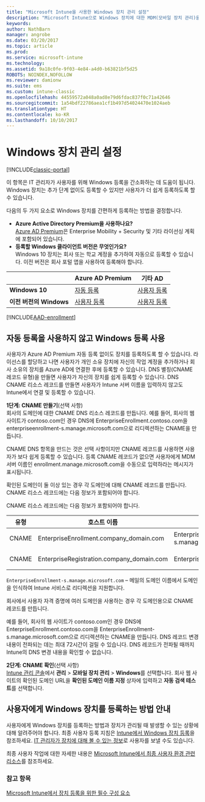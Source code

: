 ```yaml
---
title: "Microsoft Intune을 사용한 Windows 장치 관리 설정"
description: "Microsoft Intune으로 Windows 장치에 대한 MDM(모바일 장치 관리)을 사용하도록 설정합니다."
keywords: 
author: NathBarn
manager: angrobe
ms.date: 03/20/2017
ms.topic: article
ms.prod: 
ms.service: microsoft-intune
ms.technology: 
ms.assetid: 9a18c0fe-9f03-4e84-a4d0-b63821bf5d25
ROBOTS: NOINDEX,NOFOLLOW
ms.reviewer: damionw
ms.suite: ems
ms.custom: intune-classic
ms.openlocfilehash: 44559572a048a0ad8e79d6fdac837f0c71a42646
ms.sourcegitcommit: 1a54bdf22786aea1cf1b497d54024470e1024aeb
ms.translationtype: HT
ms.contentlocale: ko-KR
ms.lasthandoff: 10/10/2017
---
```

# <a name="set-up-windows-device-management"></a>Windows 장치 관리 설정

[!INCLUDE[classic-portal](../includes/classic-portal.md)]

이 항목은 IT 관리자가 사용자를 위해 Windows 등록을 간소화하는 데 도움이 됩니다.  Windows 장치는 추가 단계 없이도 등록할 수 있지만 사용자가 더 쉽게 등록하도록 할 수 있습니다.

다음의 두 가지 요소로 Windows 장치를 간편하게 등록하는 방법을 결정합니다.
- **Azure Active Directory Premium을 사용하나요?** <br>[Azure AD Premium](https://docs.microsoft.com/azure/active-directory/active-directory-get-started-premium)은 Enterprise Mobility + Security 및 기타 라이선싱 계획에 포함되어 있습니다.
- **등록할 Windows 클라이언트 버전은 무엇인가요?** <br>Windows 10 장치는 회사 또는 학교 계정을 추가하여 자동으로 등록할 수 있습니다. 이전 버전은 회사 포털 앱을 사용하여 등록해야 합니다.

||**Azure AD Premium**|**기타 AD** |
|----------|---------------|---------------|  
|**Windows 10**|[자동 등록](#enable-windows-10-automatic-enrollment) |[사용자 등록](#enable-windows-enrollment-without-automatic-enrollment)|
|**이전 버전의 Windows**|[사용자 등록](#enable-windows-enrollment-without-automatic-enrollment)|[사용자 등록](#enable-windows-enrollment-without-automatic-enrollment)|

[!INCLUDE[AAD-enrollment](../includes/win10-automatic-enrollment-aad.md)]

## <a name="enable-windows-enrollment-without-automatic-enrollment"></a>자동 등록을 사용하지 않고 Windows 등록 사용
사용자가 Azure AD Premium 자동 등록 없이도 장치를 등록하도록 할 수 있습니다. 라이선스를 할당하고 나면 사용자가 개인 소유 장치에 자신의 작업 계정을 추가하거나 회사 소유의 장치를 Azure AD에 연결한 후에 등록할 수 있습니다. DNS 별칭(CNAME 레코드 유형)을 만들면 사용자가 자신의 장치를 쉽게 등록할 수 있습니다. DNS CNAME 리소스 레코드를 만들면 사용자가 Intune 서버 이름을 입력하지 않고도 Intune에서 연결 및 등록할 수 있습니다.

**1단계: CNAME 만들기**(선택 사항)<br>
회사의 도메인에 대한 CNAME DNS 리소스 레코드를 만듭니다. 예를 들어, 회사의 웹 사이트가 contoso.com인 경우 DNS에 EnterpriseEnrollment.contoso.com을 enterpriseenrollment-s.manage.microsoft.com으로 리디렉션하는 CNAME을 만듭니다.

CNAME DNS 항목을 만드는 것은 선택 사항이지만 CNAME 레코드를 사용하면 사용자가 보다 쉽게 등록할 수 있습니다. 등록 CNAME 레코드가 없으면 사용자에게 MDM 서버 이름인 enrollment.manage.microsoft.com을 수동으로 입력하라는 메시지가 표시됩니다.

확인된 도메인이 둘 이상 있는 경우 각 도메인에 대해 CNAME 레코드를 만듭니다. CNAME 리소스 레코드에는 다음 정보가 포함되어야 합니다.

CNAME 리소스 레코드에는 다음 정보가 포함되어야 합니다.

|유형|호스트 이름|지시 대상|TTL|
|--------|-------------|-------------|-------|
|CNAME|EnterpriseEnrollment.company_domain.com|EnterpriseEnrollment-s.manage.microsoft.com |1시간|
|CNAME|EnterpriseRegistration.company_domain.com|EnterpriseRegistration.windows.net|1시간|

`EnterpriseEnrollment-s.manage.microsoft.com` – 메일의 도메인 이름에서 도메인을 인식하여 Intune 서비스로 리디렉션을 지원합니다.

회사에서 사용자 자격 증명에 여러 도메인을 사용하는 경우 각 도메인용으로 CNAME 레코드를 만듭니다.

예를 들어, 회사의 웹 사이트가 contoso.com인 경우 DNS에 EnterpriseEnrollment.contoso.com을 EnterpriseEnrollment-s.manage.microsoft.com으로 리디렉션하는 CNAME을 만듭니다. DNS 레코드 변경 내용이 전파되는 데는 최대 72시간이 걸릴 수 있습니다. DNS 레코드가 전파될 때까지 Intune의 DNS 변경 내용을 확인할 수 없습니다.

**2단계: CNAME 확인**(선택 사항)<br>
[Intune 관리 콘솔](https://manage.microsoft.com)에서 **관리** &gt; **모바일 장치 관리** &gt; **Windows**를 선택합니다. 회사 웹 사이트의 확인된 도메인 URL을 **확인된 도메인 이름 지정** 상자에 입력하고 **자동 검색 테스트**를 선택합니다.

## <a name="tell-users-how-to-enroll-windows-devices"></a>사용자에게 Windows 장치를 등록하는 방법 안내
사용자에게 Windows 장치를 등록하는 방법과 장치가 관리될 때 발생할 수 있는 상황에 대해 알려주어야 합니다.
최종 사용자 등록 지침은 [Intune에서 Windows 장치 등록](https://docs.microsoft.com/intune-user-help/enroll-your-device-in-intune-windows)을 참조하세요. [IT 관리자가 장치에 대해 볼 수 있는 정보](https://docs.microsoft.com/intune-user-help/what-can-your-it-administrator-see-when-you-enroll-your-device-in-intune-windows)로 사용자를 보낼 수도 있습니다.

최종 사용자 작업에 대한 자세한 내용은 [Microsoft Intune에서 최종 사용자 환경 관련 리소스](/intune/end-user-educate)를 참조하세요.

### <a name="see-also"></a>참고 항목
[Microsoft Intune에서 장치 등록을 위한 필수 구성 요소](prerequisites-for-enrollment.md)
